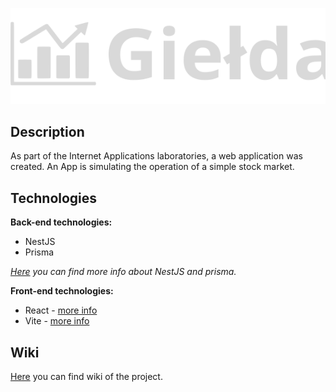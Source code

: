 <p align="center" padding-bottom="1000px">
  <img src="https://github.com/hyter99/AI_22-23_L1/blob/develop/src/frontend/src/assets/svg/logo.svg" width="800" alt="Stock market simulator"/>
</p>

## Description

As part of the Internet Applications laboratories, a web application was created. An App is simulating the operation of a simple stock market.

## Technologies

**Back-end technologies:**
- NestJS
- Prisma

*[Here](https://docs.nestjs.com/recipes/prisma) you can find more info about NestJS and prisma.*

**Front-end technologies:**
- React - [more info](https://pl.reactjs.org)
- Vite - [more info](https://vitejs.dev)

## Wiki

[Here](https://github.com/hyter99/AI_22-23_L1/wiki) you can find wiki of the project.
